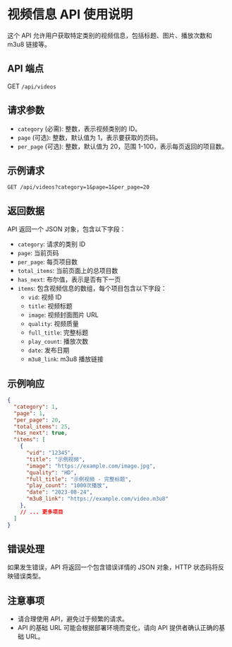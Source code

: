 # 视频信息 API 使用说明

这个 API 允许用户获取特定类别的视频信息，包括标题、图片、播放次数和 m3u8 链接等。

## API 端点

GET `/api/videos`

## 请求参数

- `category` (必需): 整数，表示视频类别的 ID。
- `page` (可选): 整数，默认值为 1，表示要获取的页码。
- `per_page` (可选): 整数，默认值为 20，范围 1-100，表示每页返回的项目数。

## 示例请求

```
GET /api/videos?category=1&page=1&per_page=20
```

## 返回数据

API 返回一个 JSON 对象，包含以下字段：

- `category`: 请求的类别 ID
- `page`: 当前页码
- `per_page`: 每页项目数
- `total_items`: 当前页面上的总项目数
- `has_next`: 布尔值，表示是否有下一页
- `items`: 包含视频信息的数组，每个项目包含以下字段：
  - `vid`: 视频 ID
  - `title`: 视频标题
  - `image`: 视频封面图片 URL
  - `quality`: 视频质量
  - `full_title`: 完整标题
  - `play_count`: 播放次数
  - `date`: 发布日期
  - `m3u8_link`: m3u8 播放链接

## 示例响应

```json
{
  "category": 1,
  "page": 1,
  "per_page": 20,
  "total_items": 25,
  "has_next": true,
  "items": [
    {
      "vid": "12345",
      "title": "示例视频",
      "image": "https://example.com/image.jpg",
      "quality": "HD",
      "full_title": "示例视频 - 完整标题",
      "play_count": "1000次播放",
      "date": "2023-08-24",
      "m3u8_link": "https://example.com/video.m3u8"
    },
    // ... 更多项目
  ]
}
```

## 错误处理

如果发生错误，API 将返回一个包含错误详情的 JSON 对象，HTTP 状态码将反映错误类型。

## 注意事项

- 请合理使用 API，避免过于频繁的请求。
- API 的基础 URL 可能会根据部署环境而变化，请向 API 提供者确认正确的基础 URL。
